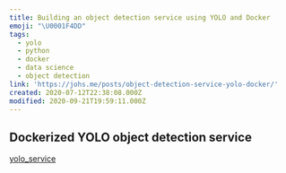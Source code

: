 ```yaml
---
title: Building an object detection service using YOLO and Docker
emoji: "\U0001F4DD"
tags:
  - yolo
  - python
  - docker
  - data science
  - object detection
link: 'https://johs.me/posts/object-detection-service-yolo-docker/'
created: 2020-07-12T22:38:08.000Z
modified: 2020-09-21T19:59:11.000Z
---
```


## Dockerized YOLO object detection service

[yolo_service](https://github.com/johannestang/yolo_service)
